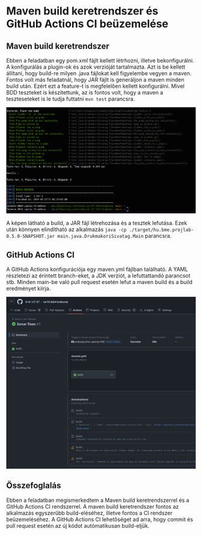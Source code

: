 # Maven build keretrendszer és GitHub Actions CI beüzemelése

## Maven build keretrendszer

Ebben a feladatban egy pom.xml fájlt kellett létrhozni, illetve bekonfigurálni. A konfigurálás a plugin-ok és azok verzióját tartalmazta. Azt is be kellett állítani, hogy build-re milyen .java fájlokat kell figyelembe vegyen a maven. Fontos volt más feladatnál, hogy JAR fájlt is generáljon a maven minden build után. Ezért ezt a feature-t is megfelelően kellett konfigurálni. Mivel BDD teszteket is készítettunk, az is fontos volt, hogy a maven a teszteseteket is le tudja futtatni ```mvn test``` parancsra.

![alt text](build-test.png)

A képen látható a build, a JAR fájl létrehozása és a tesztek lefutása. Ezek után könnyen elindítható az alkalmazás ```java -cp ./target/hu.bme.projlab-0.5.0-SNAPSHOT.jar main.java.DrukmakoriSivatag.Main``` parancsra.

## GitHub Actions CI

A GitHub Actions konfigurációja egy maven.yml fájlban található. A YAML részletezi az érintett branch-eket, a JDK verziót, a lefuttattandó parancsot stb. Minden main-be való pull request esetén lefut a maven build és a build eredményet kiírja.

![alt text](actions-ci.png)

## Összefoglalás

Ebben a feladatban megismerkedtem a Maven build keretrendszerrel és a GitHub Actions CI rendszerrel. A maven build keretrendszer fontos az alkalmazás egyszerűbb build-eléséhez, illetve fontos a CI rendszer beüzemeléséhez. A GitHub Actions CI lehetőséget ad arra, hogy commit és pull request esetén az új kódot autómatikusan build-eljük.